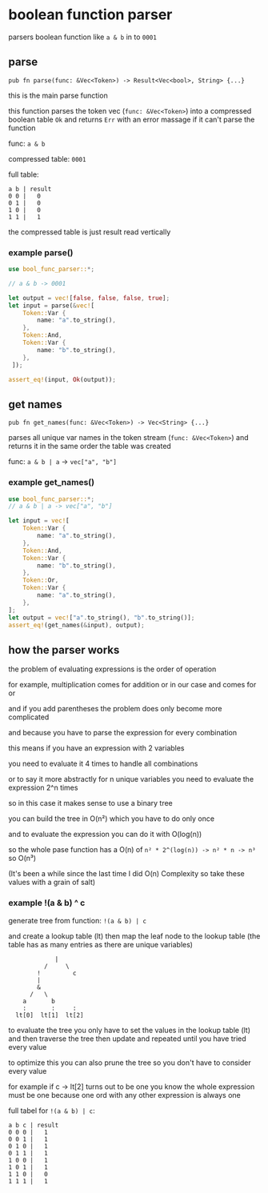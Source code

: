 # boolean function parser

parsers boolean function like `a & b` in to `0001`

## parse

`pub fn parse(func: &Vec<Token>) -> Result<Vec<bool>, String> {...}`

this is the main parse function
  
this function parses the token vec (`func: &Vec<Token>`) into a compressed boolean table `Ok` and returns `Err` with an error massage if it can't parse the function

func: `a & b`

compressed table: `0001`

full table:

```#
a b | result
0 0 |   0
0 1 |   0
1 0 |   0
1 1 |   1
```

the compressed table is just result read vertically

### example parse()

```rust
use bool_func_parser::*;

// a & b -> 0001

let output = vec![false, false, false, true];
let input = parse(&vec![
    Token::Var {
        name: "a".to_string(),
    },
    Token::And,
    Token::Var {
        name: "b".to_string(),
    },
 ]);

assert_eq!(input, Ok(output));
```

## get names

`pub fn get_names(func: &Vec<Token>) -> Vec<String> {...}`

parses all unique var names in the token stream (`func: &Vec<Token>`) and returns it in the same order the table was created

func: `a & b | a` -> `vec["a", "b"]`

### example get_names()

```rust
use bool_func_parser::*;
// a & b | a -> vec["a", "b"]

let input = vec![
    Token::Var {
        name: "a".to_string(),
    },
    Token::And,
    Token::Var {
        name: "b".to_string(),
    },
    Token::Or,
    Token::Var {
        name: "a".to_string(),
    },
];
let output = vec!["a".to_string(), "b".to_string()];
assert_eq!(get_names(&input), output);
```

## how the parser works

the problem of evaluating expressions is the order of operation

for example, multiplication comes for addition or in our case and comes for or

and if you add parentheses the problem does only become more complicated

and because you have to parse the expression for every combination

this means if you have an expression with 2 variables

you need to evaluate it 4 times to handle all combinations

or to say it more abstractly for n unique variables you need to evaluate the expression 2^n times

so in this case it makes sense to use a binary tree

you can build the tree in O(n²) which you have to do only once

and to evaluate the expression you can do it with O(log(n))

so the whole pase function has a O(n) of `n² * 2^(log(n)) -> n² * n -> n³` so O(n³)

(It's been a while since the last time I did O(n) Complexity so take these values with a grain of salt)

### example !(a & b) ^ c

generate tree from function: `!(a & b) | c`

and create a lookup table (lt) then map the leaf node to the lookup table (the table has as many entries as there are unique variables)

```#
             | 
          /     \
        !         c
        |         
        &         
      /   \       
    a       b     
    :       :     :
  lt[0]  lt[1]  lt[2]
```

to evaluate the tree you only have to set the values in the lookup table (lt) and then traverse the tree then update and repeated until you have tried every value

to optimize this you can also prune the tree so you don't have to consider every value

for example if c -> lt[2] turns out to be one you know the whole expression must be one because one ord with any other expression is always one

full tabel for `!(a & b) | c`:

```#
a b c | result
0 0 0 |   1
0 0 1 |   1
0 1 0 |   1
0 1 1 |   1
1 0 0 |   1
1 0 1 |   1
1 1 0 |   0
1 1 1 |   1
```
